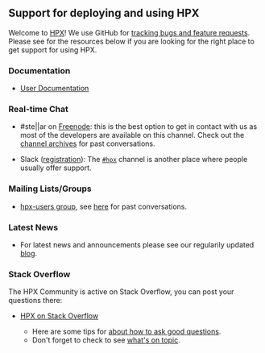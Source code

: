 <!-- Copyright (c) 2017 Hartmut Kaiser                                            -->
<!--                                                                              -->
<!-- SPDX-License-Identifier: BSL-1.0                                             -->
<!-- Distributed under the Boost Software License, Version 1.0. (See accompanying -->
<!-- file LICENSE_1_0.txt or copy at http://www.boost.org/LICENSE_1_0.txt)        -->
## Support for deploying and using HPX

Welcome to [HPX](http://stellar-group.org/libraries/hpx/)! We use GitHub for
[tracking bugs and feature requests](https://github.com/STEllAR-GROUP/hpx/issues).
Please see for the resources below if you are looking for the right place to
get support for using HPX.

### Documentation

* [User Documentation](https://stellar-group.github.io/hpx/docs/sphinx/branches/master/html/index.html)


### Real-time Chat

* #ste||ar on [Freenode](https://webchat.freenode.net/): this is the best option
  to get in contact with us as most of the developers are available on this
  channel. Check out the [channel archives](http://irclog.cct.lsu.edu/ste~b~~b~ar)
  for past conversations.

* Slack ([registration](https://cpplang.now.sh/)): The
  [`#hpx`](https://cpplang.slack.com/messages/C68QLPZB3) channel is another
  place where people usually offer support.


### Mailing Lists/Groups

* [hpx-users group](email:hpx-users@stellar.cct.lsu.edu), see
  [here](https://www.mail-archive.com/hpx-users@stellar.cct.lsu.edu) for past
  conversations.

### Latest News

* For latest news and announcements please see our regularily updated
  [blog](http://stellar-group.org/blog/).

### Stack Overflow

The HPX Community is active on Stack Overflow, you can post your questions there:

* [HPX on Stack Overflow](http://stackoverflow.com/questions/tagged/hpx)

  * Here are some tips for
    [about how to ask good questions](http://stackoverflow.com/help/how-to-ask).
  * Don't forget to check to see
    [what's on topic](http://stackoverflow.com/help/on-topic).
